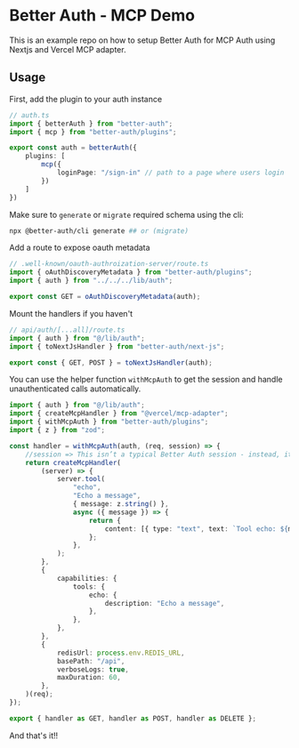 # Better Auth - MCP Demo

This is an example repo on how to setup Better Auth for MCP Auth using Nextjs and Vercel MCP adapter.


## Usage

First, add the plugin to your auth instance

```ts
// auth.ts
import { betterAuth } from "better-auth";
import { mcp } from "better-auth/plugins";

export const auth = betterAuth({
    plugins: [
        mcp({
            loginPage: "/sign-in" // path to a page where users login
        })
    ]
})
```

Make sure to `generate` or `migrate` required schema using the cli:
```bash
npx @better-auth/cli generate ## or (migrate)
```

Add a route to expose oauth metadata

```ts
// .well-known/oauth-authroization-server/route.ts
import { oAuthDiscoveryMetadata } from "better-auth/plugins";
import { auth } from "../../../lib/auth";

export const GET = oAuthDiscoveryMetadata(auth);
```

Mount the handlers if you haven't

```ts
// api/auth/[...all]/route.ts
import { auth } from "@/lib/auth";
import { toNextJsHandler } from "better-auth/next-js";

export const { GET, POST } = toNextJsHandler(auth);
```

You can use the helper function `withMcpAuth` to get the session and handle unauthenticated calls automatically.

```ts
import { auth } from "@/lib/auth";
import { createMcpHandler } from "@vercel/mcp-adapter";
import { withMcpAuth } from "better-auth/plugins";
import { z } from "zod";

const handler = withMcpAuth(auth, (req, session) => {
    //session => This isn’t a typical Better Auth session - instead, it returns the access token record along with the scopes and user ID.
	return createMcpHandler(
		(server) => {
			server.tool(
				"echo",
				"Echo a message",
				{ message: z.string() },
				async ({ message }) => {
					return {
						content: [{ type: "text", text: `Tool echo: ${message}` }],
					};
				},
			);
		},
		{
			capabilities: {
				tools: {
					echo: {
						description: "Echo a message",
					},
				},
			},
		},
		{
			redisUrl: process.env.REDIS_URL,
			basePath: "/api",
			verboseLogs: true,
			maxDuration: 60,
		},
	)(req);
});

export { handler as GET, handler as POST, handler as DELETE };
```

And that's it!!